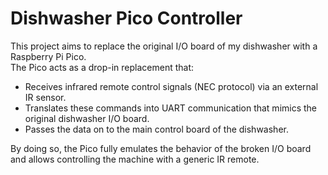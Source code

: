 # Dishwasher Pico Controller

This project aims to replace the original I/O board of my dishwasher with a Raspberry Pi Pico.  
The Pico acts as a drop-in replacement that:

- Receives infrared remote control signals (NEC protocol) via an external IR sensor.
- Translates these commands into UART communication that mimics the original dishwasher I/O board.
- Passes the data on to the main control board of the dishwasher.

By doing so, the Pico fully emulates the behavior of the broken I/O board and allows controlling the machine with a generic IR remote.

